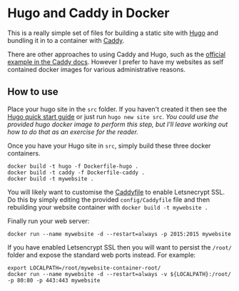 
Hugo and Caddy in Docker
===============================

This is a really simple set of files for building a static site with [Hugo](https://gohugo.io/) and bundling it in to a container with [Caddy](https://caddyserver.com/).

There are other approaches to using Caddy and Hugo, such as the [official example in the Caddy docs](https://caddyserver.com/docs/http.git). However I prefer to have my websites as self contained docker images for various administrative reasons.


How to use
-----------

Place your hugo site in the `src` folder. If you haven't created it then see the [Hugo quick start guide](https://gohugo.io/getting-started/quick-start/) or just run `hugo new site src`. _You could use the provided hugo docker image to perform this step, but I'll leave working out how to do that as an exercise for the reader._

Once you have your Hugo site in `src`, simply build these three docker containers.

```
docker build -t hugo -f Dockerfile-hugo .
docker build -t caddy -f Dockerfile-caddy .
docker build -t mywebsite .
```

You will likely want to customise the [Caddyfile](https://caddyserver.com/docs/http-caddyfile) to enable Letsnecrypt SSL. Do this by simply editing the provided `config/Caddyfile` file and then rebuilding your website container with `docker build -t mywebsite .`

Finally run your web server:

```
docker run --name mywebsite -d --restart=always -p 2015:2015 mywebsite
```

If you have enabled Letsencrypt SSL then you will want to persist the `/root/` folder and expose the standard web ports instead. For example:

```
export LOCALPATH=/root/mywebsite-container-root/
docker run --name mywebsite -d --restart=always -v ${LOCALPATH}:/root/ -p 80:80 -p 443:443 mywebsite
```

